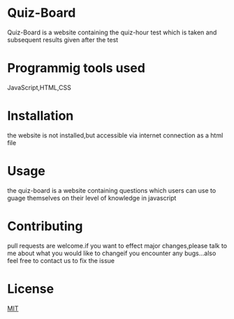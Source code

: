 # Quiz-Board

Quiz-Board is a website containing the quiz-hour test which is taken and subsequent results given after the test

# Programmig tools used

JavaScript,HTML,CSS

# Installation

the website is not installed,but accessible via internet connection as a html file

# Usage

the quiz-board is a website containing questions which users can use to guage themselves on their level of knowledge in javascript

# Contributing

pull requests are welcome.if you want to effect major changes,please talk to me about what you would like to changeif you encounter any bugs...also feel free to contact us to fix the issue

# License

[MIT](https://choosealicense.com/licenses/mit/)
